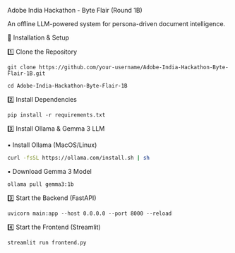 
Adobe India Hackathon - Byte Flair (Round 1B)

An offline LLM-powered system for persona-driven document intelligence.

🔧 Installation & Setup

1️⃣ Clone the Repository

```
git clone https://github.com/your-username/Adobe-India-Hackathon-Byte-Flair-1B.git
````

```
cd Adobe-India-Hackathon-Byte-Flair-1B
```

2️⃣ Install Dependencies

```
pip install -r requirements.txt
```

3️⃣ Install Ollama & Gemma 3 LLM

▪️ Install Ollama (MacOS/Linux)

```bash
curl -fsSL https://ollama.com/install.sh | sh
```

▪️ Download Gemma 3 Model

```
ollama pull gemma3:1b
```

3️⃣ Start the Backend (FastAPI)

```
uvicorn main:app --host 0.0.0.0 --port 8000 --reload
```

4️⃣ Start the Frontend (Streamlit)

```
streamlit run frontend.py
```
